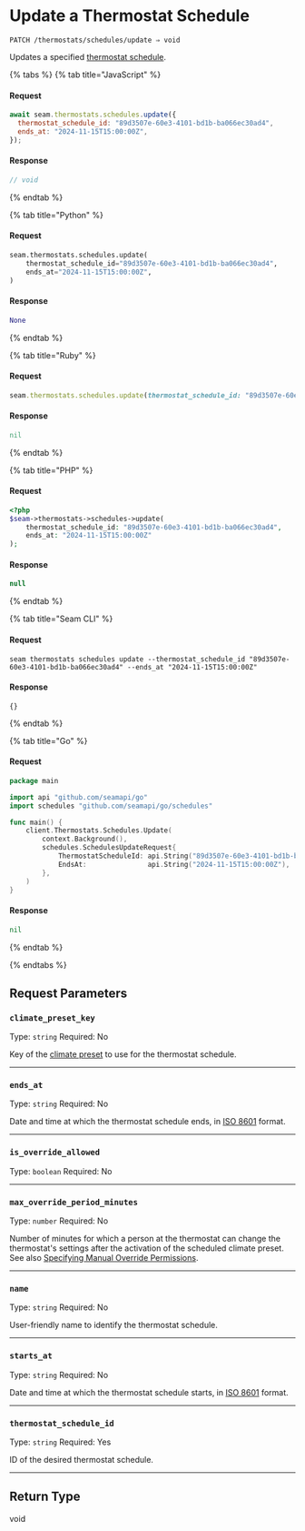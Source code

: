 # Update a Thermostat Schedule

```
PATCH /thermostats/schedules/update ⇒ void
```

Updates a specified [thermostat schedule](../../../capability-guides/thermostats/creating-and-managing-thermostat-schedules.md).

{% tabs %}
{% tab title="JavaScript" %}
#### Request

```javascript
await seam.thermostats.schedules.update({
  thermostat_schedule_id: "89d3507e-60e3-4101-bd1b-ba066ec30ad4",
  ends_at: "2024-11-15T15:00:00Z",
});
```

#### Response

```javascript
// void
```
{% endtab %}

{% tab title="Python" %}
#### Request

```python
seam.thermostats.schedules.update(
    thermostat_schedule_id="89d3507e-60e3-4101-bd1b-ba066ec30ad4",
    ends_at="2024-11-15T15:00:00Z",
)
```

#### Response

```python
None
```
{% endtab %}

{% tab title="Ruby" %}
#### Request

```ruby
seam.thermostats.schedules.update(thermostat_schedule_id: "89d3507e-60e3-4101-bd1b-ba066ec30ad4", ends_at: "2024-11-15T15:00:00Z")
```

#### Response

```ruby
nil
```
{% endtab %}

{% tab title="PHP" %}
#### Request

```php
<?php
$seam->thermostats->schedules->update(
    thermostat_schedule_id: "89d3507e-60e3-4101-bd1b-ba066ec30ad4",
    ends_at: "2024-11-15T15:00:00Z"
);
```

#### Response

```php
null
```
{% endtab %}

{% tab title="Seam CLI" %}
#### Request

```seam_cli
seam thermostats schedules update --thermostat_schedule_id "89d3507e-60e3-4101-bd1b-ba066ec30ad4" --ends_at "2024-11-15T15:00:00Z"
```

#### Response

```seam_cli
{}
```
{% endtab %}

{% tab title="Go" %}
#### Request

```go
package main

import api "github.com/seamapi/go"
import schedules "github.com/seamapi/go/schedules"

func main() {
	client.Thermostats.Schedules.Update(
		context.Background(),
		schedules.SchedulesUpdateRequest{
			ThermostatScheduleId: api.String("89d3507e-60e3-4101-bd1b-ba066ec30ad4"),
			EndsAt:               api.String("2024-11-15T15:00:00Z"),
		},
	)
}
```

#### Response

```go
nil
```
{% endtab %}

{% endtabs %}

## Request Parameters

### `climate_preset_key`

Type: `string`
Required: No

Key of the [climate preset](../../../capability-guides/thermostats/creating-and-managing-climate-presets/README.md) to use for the thermostat schedule.

***

### `ends_at`

Type: `string`
Required: No

Date and time at which the thermostat schedule ends, in [ISO 8601](https://www.iso.org/iso-8601-date-and-time-format.html) format.

***

### `is_override_allowed`

Type: `boolean`
Required: No



***

### `max_override_period_minutes`

Type: `number`
Required: No

Number of minutes for which a person at the thermostat can change the thermostat's settings after the activation of the scheduled climate preset. See also [Specifying Manual Override Permissions](../../../capability-guides/thermostats/creating-and-managing-thermostat-schedules.md#specifying-manual-override-permissions).

***

### `name`

Type: `string`
Required: No

User-friendly name to identify the thermostat schedule.

***

### `starts_at`

Type: `string`
Required: No

Date and time at which the thermostat schedule starts, in [ISO 8601](https://www.iso.org/iso-8601-date-and-time-format.html) format.

***

### `thermostat_schedule_id`

Type: `string`
Required: Yes

ID of the desired thermostat schedule.

***

## Return Type

void
